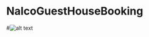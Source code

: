 # NalcoGuestHouseBooking

#![alt text](https://github.com/Ananyamishra08/NalcoGuestHouseBooking/blob/[branch]/image.jpg?raw=true)

